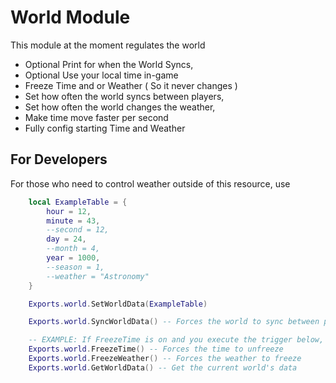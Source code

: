 # World Module

This module at the moment regulates the world
- Optional Print for when the World Syncs,
- Optional Use your local time in-game
- Freeze Time and or Weather ( So it never changes )
- Set how often the world syncs between players,
- Set how often the world changes the weather,
- Make time move faster per second
- Fully config starting Time and Weather

## For Developers

For those who need to control weather outside of this resource, use
```LUA
    local ExampleTable = {
        hour = 12,
        minute = 43,
        --second = 12,
        day = 24,
        --month = 4,
        year = 1000,
        --season = 1,
        --weather = "Astronomy"
    }

    Exports.world.SetWorldData(ExampleTable)

    Exports.world.SyncWorldData() -- Forces the world to sync between players

    -- EXAMPLE: If FreezeTime is on and you execute the trigger below, it will turn it off and vice versa. Same applies to Freeze Weather. Can include a BOOL to force a state.
    Exports.world.FreezeTime() -- Forces the time to unfreeze
    Exports.world.FreezeWeather() -- Forces the weather to freeze
    Exports.world.GetWorldData() -- Get the current world's data
```